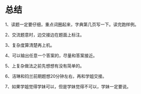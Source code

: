 # 总结

1、读题一定要仔细，重点词圈起来，字典第几页写一下。读完跑样例。

2、交流题意时，边交接边在题面上标注。

3、复杂度算清楚再上机。

4、可以输出任意一个答案的，尽量和答案接近。

5、上复杂做法之前先想想有没有简单的。

6、洁琳和钧兰前期题想20分钟左右，再和学姐交接。

7、如果学姐觉得学妹可以，但是学妹觉得不可以，学妹一定要说。